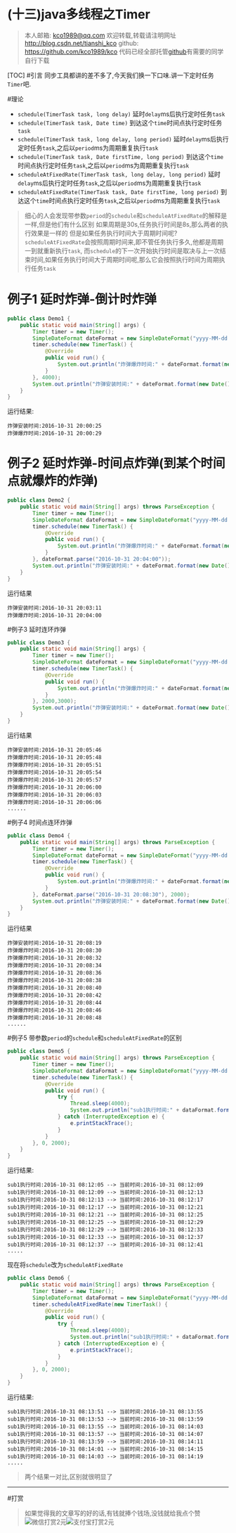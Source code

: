 (十三)java多线程之Timer
=====================================

>本人邮箱: <kco1989@qq.com>
>欢迎转载,转载请注明网址 <http://blog.csdn.net/tianshi_kco>
>github: <https://github.com/kco1989/kco>
>代码已经全部托管[github](https://github.com/kco1989/kco/blob/master/threadTest)有需要的同学自行下载

[TOC]
#引言
同步工具都讲的差不多了,今天我们换一下口味.讲一下定时任务`Timer`吧.

#理论
* `schedule(TimerTask task, long delay)` 延时`delay`ms后执行定时任务`task`
* `schedule(TimerTask task, Date time)` 到达这个`time`时间点执行定时任务`task`
* `schedule(TimerTask task, long delay, long period)` 延时`delay`ms后执行定时任务`task`,之后以`period`ms为周期重复执行`task`
* `schedule(TimerTask task, Date firstTime, long period)` 到达这个`time`时间点执行定时任务`task`,之后以`period`ms为周期重复执行`task`
* `scheduleAtFixedRate(TimerTask task, long delay, long period)` 延时`delay`ms后执行定时任务`task`,之后以`period`ms为周期重复执行`task`
* `scheduleAtFixedRate(TimerTask task, Date firstTime, long period)` 到达这个`time`时间点执行定时任务`task`,之后以`period`ms为周期重复执行`task`

> 细心的人会发现带参数`period`的`schedule`和`scheduleAtFixedRate`的解释是一样,但是他们有什么区别
> 如果周期是30s,任务执行时间是8s,那么两者的执行效果是一样的
> 但是如果任务执行时间大于周期时间呢?
> `scheduleAtFixedRate`会按照周期时间来,即不管任务执行多久,他都是周期一到就重新执行`task`,
> 而`schedule`的下一次开始执行时间是取决与上一次结束时间,如果任务执行时间大于周期时间呢,那么它会按照执行时间为周期执行任务`task`

# 例子1 延时炸弹-倒计时炸弹

```java
public class Demo1 {
    public static void main(String[] args) {
        Timer timer = new Timer();
        SimpleDateFormat dateFormat = new SimpleDateFormat("yyyy-MM-dd HH:mm:ss");
        timer.schedule(new TimerTask() {
            @Override
            public void run() {
                System.out.println("炸弹爆炸时间:" + dateFormat.format(new Date()));
            }
        }, 4000);
        System.out.println("炸弹安装时间:" + dateFormat.format(new Date()));
    }
}
```
运行结果:

```
炸弹安装时间:2016-10-31 20:00:25
炸弹爆炸时间:2016-10-31 20:00:29
```
# 例子2 延时炸弹-时间点炸弹(到某个时间点就爆炸的炸弹)

```java
public class Demo2 {
    public static void main(String[] args) throws ParseException {
        Timer timer = new Timer();
        SimpleDateFormat dateFormat = new SimpleDateFormat("yyyy-MM-dd HH:mm:ss");
        timer.schedule(new TimerTask() {
            @Override
            public void run() {
                System.out.println("炸弹爆炸时间:" + dateFormat.format(new Date()));
            }
        }, dateFormat.parse("2016-10-31 20:04:00"));
        System.out.println("炸弹安装时间:" + dateFormat.format(new Date()));
    }
}
```

运行结果

```
炸弹安装时间:2016-10-31 20:03:11
炸弹爆炸时间:2016-10-31 20:04:00
```

#例子3 延时连环炸弹 

```java
public class Demo3 {
    public static void main(String[] args) {
        Timer timer = new Timer();
        SimpleDateFormat dateFormat = new SimpleDateFormat("yyyy-MM-dd HH:mm:ss");
        timer.schedule(new TimerTask() {
            @Override
            public void run() {
                System.out.println("炸弹爆炸时间:" + dateFormat.format(new Date()));
            }
        }, 2000,3000);
        System.out.println("炸弹安装时间:" + dateFormat.format(new Date()));
    }
}
```

运行结果
```
炸弹安装时间:2016-10-31 20:05:46
炸弹爆炸时间:2016-10-31 20:05:48
炸弹爆炸时间:2016-10-31 20:05:51
炸弹爆炸时间:2016-10-31 20:05:54
炸弹爆炸时间:2016-10-31 20:05:57
炸弹爆炸时间:2016-10-31 20:06:00
炸弹爆炸时间:2016-10-31 20:06:03
炸弹爆炸时间:2016-10-31 20:06:06
......
```

#例子4 时间点连环炸弹 

```java
public class Demo4 {
    public static void main(String[] args) throws ParseException {
        Timer timer = new Timer();
        SimpleDateFormat dateFormat = new SimpleDateFormat("yyyy-MM-dd HH:mm:ss");
        timer.schedule(new TimerTask() {
            @Override
            public void run() {
                System.out.println("炸弹爆炸时间:" + dateFormat.format(new Date()));
            }
        }, dateFormat.parse("2016-10-31 20:08:30"), 2000);
        System.out.println("炸弹安装时间:" + dateFormat.format(new Date()));
    }
}
```

运行结果

```
炸弹安装时间:2016-10-31 20:08:19
炸弹爆炸时间:2016-10-31 20:08:30
炸弹爆炸时间:2016-10-31 20:08:32
炸弹爆炸时间:2016-10-31 20:08:34
炸弹爆炸时间:2016-10-31 20:08:36
炸弹爆炸时间:2016-10-31 20:08:38
炸弹爆炸时间:2016-10-31 20:08:40
炸弹爆炸时间:2016-10-31 20:08:42
炸弹爆炸时间:2016-10-31 20:08:44
炸弹爆炸时间:2016-10-31 20:08:46
炸弹爆炸时间:2016-10-31 20:08:48
......
```
#例子5 带参数`period`的`schedule`和`scheduleAtFixedRate`的区别

```java
public class Demo5 {
    public static void main(String[] args) throws ParseException {
        Timer timer = new Timer();
        SimpleDateFormat dataFormat = new SimpleDateFormat("yyyy-MM-dd hh:mm:ss");
        timer.schedule(new TimerTask() {
            @Override
            public void run() {
                try {
                    Thread.sleep(4000);
                    System.out.println("sub1执行时间:" + dataFormat.format(this.scheduledExecutionTime()) + " --> 当前时间:" + dataFormat.format(new Date()));
                } catch (InterruptedException e) {
                    e.printStackTrace();
                }
            }
        }, 0, 2000);
    }
}
```
运行结果:

```
sub1执行时间:2016-10-31 08:12:05 --> 当前时间:2016-10-31 08:12:09
sub1执行时间:2016-10-31 08:12:09 --> 当前时间:2016-10-31 08:12:13
sub1执行时间:2016-10-31 08:12:13 --> 当前时间:2016-10-31 08:12:17
sub1执行时间:2016-10-31 08:12:17 --> 当前时间:2016-10-31 08:12:21
sub1执行时间:2016-10-31 08:12:21 --> 当前时间:2016-10-31 08:12:25
sub1执行时间:2016-10-31 08:12:25 --> 当前时间:2016-10-31 08:12:29
sub1执行时间:2016-10-31 08:12:29 --> 当前时间:2016-10-31 08:12:33
sub1执行时间:2016-10-31 08:12:33 --> 当前时间:2016-10-31 08:12:37
sub1执行时间:2016-10-31 08:12:37 --> 当前时间:2016-10-31 08:12:41
.....
```

现在将`schedule`改为`scheduleAtFixedRate`

```java
public class Demo6 {
    public static void main(String[] args) throws ParseException {
        Timer timer = new Timer();
        SimpleDateFormat dataFormat = new SimpleDateFormat("yyyy-MM-dd hh:mm:ss");
        timer.scheduleAtFixedRate(new TimerTask() {
            @Override
            public void run() {
                try {
                    Thread.sleep(4000);
                    System.out.println("sub1执行时间:" + dataFormat.format(this.scheduledExecutionTime()) + " --> 当前时间:" + dataFormat.format(new Date()));
                } catch (InterruptedException e) {
                    e.printStackTrace();
                }
            }
        }, 0, 2000);
    }
}
```

运行结果:

```
sub1执行时间:2016-10-31 08:13:51 --> 当前时间:2016-10-31 08:13:55
sub1执行时间:2016-10-31 08:13:53 --> 当前时间:2016-10-31 08:13:59
sub1执行时间:2016-10-31 08:13:55 --> 当前时间:2016-10-31 08:14:03
sub1执行时间:2016-10-31 08:13:57 --> 当前时间:2016-10-31 08:14:07
sub1执行时间:2016-10-31 08:13:59 --> 当前时间:2016-10-31 08:14:11
sub1执行时间:2016-10-31 08:14:01 --> 当前时间:2016-10-31 08:14:15
sub1执行时间:2016-10-31 08:14:03 --> 当前时间:2016-10-31 08:14:19
.....
```

> 两个结果一对比,区别就很明显了

---
#打赏
>如果觉得我的文章写的好的话,有钱就捧个钱场,没钱就给我点个赞
>![微信打赏2元](http://img.blog.csdn.net/20161028223820526)![支付宝打赏2元](http://img.blog.csdn.net/20161028223845557)